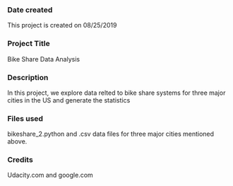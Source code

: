 ### Date created
This project is created on 08/25/2019

### Project Title
Bike Share Data Analysis

### Description
In this project, we explore data relted to bike share systems for three major cities in the US and generate the statistics

### Files used
bikeshare_2.python and .csv data files for three major cities mentioned above.

### Credits
Udacity.com and google.com

